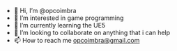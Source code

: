 - 👋 Hi, I’m @opcoimbra
- 👀 I’m interested in game programming
- 🌱 I’m currently learning the UE5
- 💞️ I’m looking to collaborate on anything that i can help
- 📫 How to reach me opcoimbra@gmail.com

<!---
opcoimbra/opcoimbra is a ✨ special ✨ repository because its `README.md` (this file) appears on your GitHub profile.
You can click the Preview link to take a look at your changes.
--->
